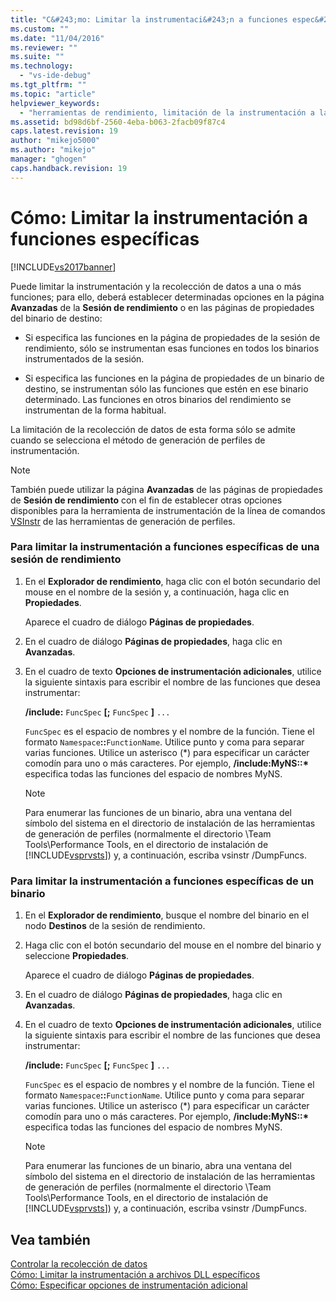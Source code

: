 ```yaml
---
title: "C&#243;mo: Limitar la instrumentaci&#243;n a funciones espec&#237;ficas | Microsoft Docs"
ms.custom: ""
ms.date: "11/04/2016"
ms.reviewer: ""
ms.suite: ""
ms.technology: 
  - "vs-ide-debug"
ms.tgt_pltfrm: ""
ms.topic: "article"
helpviewer_keywords: 
  - "herramientas de rendimiento, limitación de la instrumentación a las funciones"
ms.assetid: bd98d6bf-2560-4eba-b063-2facb09f87c4
caps.latest.revision: 19
author: "mikejo5000"
ms.author: "mikejo"
manager: "ghogen"
caps.handback.revision: 19
---
```

# C&#243;mo: Limitar la instrumentaci&#243;n a funciones espec&#237;ficas
[!INCLUDE[vs2017banner](../code-quality/includes/vs2017banner.md)]

Puede limitar la instrumentación y la recolección de datos a una o más funciones; para ello, deberá establecer determinadas opciones en la página **Avanzadas** de la **Sesión de rendimiento** o en las páginas de propiedades del binario de destino:  
  
-   Si especifica las funciones en la página de propiedades de la sesión de rendimiento, sólo se instrumentan esas funciones en todos los binarios instrumentados de la sesión.  
  
-   Si especifica las funciones en la página de propiedades de un binario de destino, se instrumentan sólo las funciones que estén en ese binario determinado.  Las funciones en otros binarios del rendimiento se instrumentan de la forma habitual.  
  
 La limitación de la recolección de datos de esta forma sólo se admite cuando se selecciona el método de generación de perfiles de instrumentación.  
  
> [!NOTE]
>  También puede utilizar la página **Avanzadas** de las páginas de propiedades de **Sesión de rendimiento** con el fin de establecer otras opciones disponibles para la herramienta de instrumentación de la línea de comandos [VSInstr](../profiling/vsinstr.md) de las herramientas de generación de perfiles.  
  
### Para limitar la instrumentación a funciones específicas de una sesión de rendimiento  
  
1.  En el **Explorador de rendimiento**, haga clic con el botón secundario del mouse en el nombre de la sesión y, a continuación, haga clic en **Propiedades**.  
  
     Aparece el cuadro de diálogo **Páginas de propiedades**.  
  
2.  En el cuadro de diálogo **Páginas de propiedades**, haga clic en **Avanzadas**.  
  
3.  En el cuadro de texto **Opciones de instrumentación adicionales**, utilice la siguiente sintaxis para escribir el nombre de las funciones que desea instrumentar:  
  
     **\/include:** `FuncSpec` **\[;** `FuncSpec` **\]** `...`  
  
     `FuncSpec` es el espacio de nombres y el nombre de la función.  Tiene el formato `Namespace`**::**`FunctionName`.  Utilice punto y coma para separar varias funciones.  Utilice un asterisco \(\*\) para especificar un carácter comodín para uno o más caracteres.  Por ejemplo, **\/include:MyNS::\*** especifica todas las funciones del espacio de nombres MyNS.  
  
    > [!NOTE]
    >  Para enumerar las funciones de un binario, abra una ventana del símbolo del sistema en el directorio de instalación de las herramientas de generación de perfiles \(normalmente el directorio \\Team Tools\\Performance Tools, en el directorio de instalación de [!INCLUDE[vsprvsts](../code-quality/includes/vsprvsts_md.md)]\) y, a continuación, escriba vsinstr \/DumpFuncs.  
  
### Para limitar la instrumentación a funciones específicas de un binario  
  
1.  En el **Explorador de rendimiento**, busque el nombre del binario en el nodo **Destinos** de la sesión de rendimiento.  
  
2.  Haga clic con el botón secundario del mouse en el nombre del binario y seleccione **Propiedades**.  
  
     Aparece el cuadro de diálogo **Páginas de propiedades**.  
  
3.  En el cuadro de diálogo **Páginas de propiedades**, haga clic en **Avanzadas**.  
  
4.  En el cuadro de texto **Opciones de instrumentación adicionales**, utilice la siguiente sintaxis para escribir el nombre de las funciones que desea instrumentar:  
  
     **\/include:** `FuncSpec` **\[;** `FuncSpec` **\]** `...`  
  
     `FuncSpec` es el espacio de nombres y el nombre de la función.  Tiene el formato `Namespace`**::**`FunctionName`.  Utilice punto y coma para separar varias funciones.  Utilice un asterisco \(\*\) para especificar un carácter comodín para uno o más caracteres.  Por ejemplo, **\/include:MyNS::\*** especifica todas las funciones del espacio de nombres MyNS.  
  
    > [!NOTE]
    >  Para enumerar las funciones de un binario, abra una ventana del símbolo del sistema en el directorio de instalación de las herramientas de generación de perfiles \(normalmente el directorio \\Team Tools\\Performance Tools, en el directorio de instalación de [!INCLUDE[vsprvsts](../code-quality/includes/vsprvsts_md.md)]\) y, a continuación, escriba vsinstr \/DumpFuncs.  
  
## Vea también  
 [Controlar la recolección de datos](../profiling/controlling-data-collection.md)   
 [Cómo: Limitar la instrumentación a archivos DLL específicos](../profiling/how-to-limit-instrumentation-to-specific-dlls.md)   
 [Cómo: Especificar opciones de instrumentación adicional](../Topic/How%20to:%20Specify%20Additional%20Instrumentation%20Options.md)